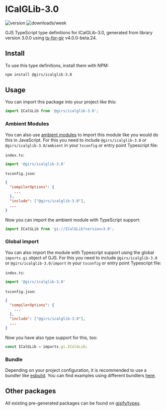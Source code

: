 
# ICalGLib-3.0

![version](https://img.shields.io/npm/v/@girs/icalglib-3.0)
![downloads/week](https://img.shields.io/npm/dw/@girs/icalglib-3.0)


GJS TypeScript type definitions for ICalGLib-3.0, generated from library version 3.0.0 using [ts-for-gir](https://github.com/gjsify/ts-for-gir) v4.0.0-beta.24.


## Install

To use this type definitions, install them with NPM:
```bash
npm install @girs/icalglib-3.0
```

## Usage

You can import this package into your project like this:
```ts
import ICalGLib from '@girs/icalglib-3.0';
```

### Ambient Modules

You can also use [ambient modules](https://github.com/gjsify/ts-for-gir/tree/main/packages/cli#ambient-modules) to import this module like you would do this in JavaScript.
For this you need to include `@girs/icalglib-3.0` or `@girs/icalglib-3.0/ambient` in your `tsconfig` or entry point Typescript file:

`index.ts`:
```ts
import '@girs/icalglib-3.0'
```

`tsconfig.json`:
```json
{
  "compilerOptions": {
    ...
  },
  "include": ["@girs/icalglib-3.0"],
  ...
}
```

Now you can import the ambient module with TypeScript support: 

```ts
import ICalGLib from 'gi://ICalGLib?version=3.0';
```

### Global import

You can also import the module with Typescript support using the global `imports.gi` object of GJS.
For this you need to include `@girs/icalglib-3.0` or `@girs/icalglib-3.0/import` in your `tsconfig` or entry point Typescript file:

`index.ts`:
```ts
import '@girs/icalglib-3.0'
```

`tsconfig.json`:
```json
{
  "compilerOptions": {
    ...
  },
  "include": ["@girs/icalglib-3.0"],
  ...
}
```

Now you have also type support for this, too:

```ts
const ICalGLib = imports.gi.ICalGLib;
```

### Bundle

Depending on your project configuration, it is recommended to use a bundler like [esbuild](https://esbuild.github.io/). You can find examples using different bundlers [here](https://github.com/gjsify/ts-for-gir/tree/main/examples).

## Other packages

All existing pre-generated packages can be found on [gjsify/types](https://github.com/gjsify/types).

